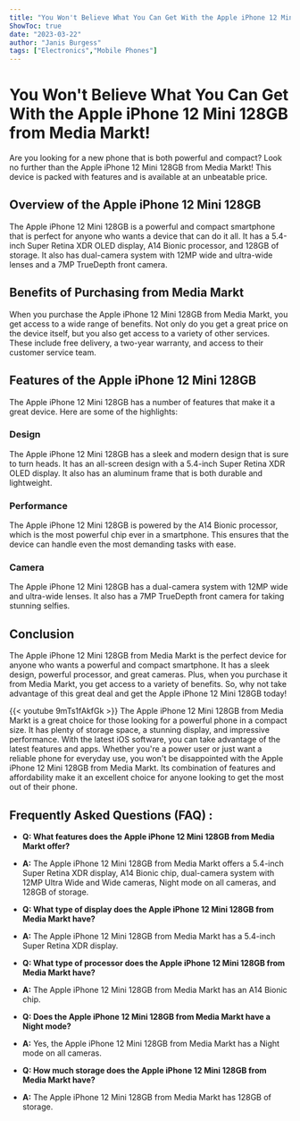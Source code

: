 ```yaml
---
title: "You Won't Believe What You Can Get With the Apple iPhone 12 Mini 128GB from Media Markt!"
ShowToc: true 
date: "2023-03-22"
author: "Janis Burgess" 
tags: ["Electronics","Mobile Phones"]
---
```

# You Won't Believe What You Can Get With the Apple iPhone 12 Mini 128GB from Media Markt!

Are you looking for a new phone that is both powerful and compact? Look no further than the Apple iPhone 12 Mini 128GB from Media Markt! This device is packed with features and is available at an unbeatable price.

## Overview of the Apple iPhone 12 Mini 128GB

The Apple iPhone 12 Mini 128GB is a powerful and compact smartphone that is perfect for anyone who wants a device that can do it all. It has a 5.4-inch Super Retina XDR OLED display, A14 Bionic processor, and 128GB of storage. It also has dual-camera system with 12MP wide and ultra-wide lenses and a 7MP TrueDepth front camera.

## Benefits of Purchasing from Media Markt

When you purchase the Apple iPhone 12 Mini 128GB from Media Markt, you get access to a wide range of benefits. Not only do you get a great price on the device itself, but you also get access to a variety of other services. These include free delivery, a two-year warranty, and access to their customer service team.

## Features of the Apple iPhone 12 Mini 128GB

The Apple iPhone 12 Mini 128GB has a number of features that make it a great device. Here are some of the highlights:

### Design

The Apple iPhone 12 Mini 128GB has a sleek and modern design that is sure to turn heads. It has an all-screen design with a 5.4-inch Super Retina XDR OLED display. It also has an aluminum frame that is both durable and lightweight.

### Performance

The Apple iPhone 12 Mini 128GB is powered by the A14 Bionic processor, which is the most powerful chip ever in a smartphone. This ensures that the device can handle even the most demanding tasks with ease.

### Camera

The Apple iPhone 12 Mini 128GB has a dual-camera system with 12MP wide and ultra-wide lenses. It also has a 7MP TrueDepth front camera for taking stunning selfies.

## Conclusion

The Apple iPhone 12 Mini 128GB from Media Markt is the perfect device for anyone who wants a powerful and compact smartphone. It has a sleek design, powerful processor, and great cameras. Plus, when you purchase it from Media Markt, you get access to a variety of benefits. So, why not take advantage of this great deal and get the Apple iPhone 12 Mini 128GB today!

{{< youtube 9mTs1fAkfGk >}} 
The Apple iPhone 12 Mini 128GB from Media Markt is a great choice for those looking for a powerful phone in a compact size. It has plenty of storage space, a stunning display, and impressive performance. With the latest iOS software, you can take advantage of the latest features and apps. Whether you're a power user or just want a reliable phone for everyday use, you won't be disappointed with the Apple iPhone 12 Mini 128GB from Media Markt. Its combination of features and affordability make it an excellent choice for anyone looking to get the most out of their phone.

## Frequently Asked Questions (FAQ) :
- **Q: What features does the Apple iPhone 12 Mini 128GB from Media Markt offer?**
- **A:** The Apple iPhone 12 Mini 128GB from Media Markt offers a 5.4-inch Super Retina XDR display, A14 Bionic chip, dual-camera system with 12MP Ultra Wide and Wide cameras, Night mode on all cameras, and 128GB of storage.

- **Q: What type of display does the Apple iPhone 12 Mini 128GB from Media Markt have?**
- **A:** The Apple iPhone 12 Mini 128GB from Media Markt has a 5.4-inch Super Retina XDR display.

- **Q: What type of processor does the Apple iPhone 12 Mini 128GB from Media Markt have?**
- **A:** The Apple iPhone 12 Mini 128GB from Media Markt has an A14 Bionic chip.

- **Q: Does the Apple iPhone 12 Mini 128GB from Media Markt have a Night mode?**
- **A:** Yes, the Apple iPhone 12 Mini 128GB from Media Markt has a Night mode on all cameras.

- **Q: How much storage does the Apple iPhone 12 Mini 128GB from Media Markt have?**
- **A:** The Apple iPhone 12 Mini 128GB from Media Markt has 128GB of storage.


